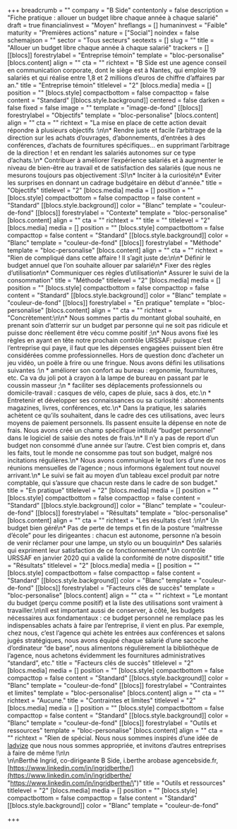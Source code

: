 +++
breadcrumb = ""
company = "B Side"
contentonly = false
description = "Fiche pratique : allouer un budget libre chaque année à chaque salarié"
draft = true
financialinvest = "Moyen"
hreflangs = []
humaninvest = "Faible"
maturity = "Premières actions"
nature = ["Social"]
noindex = false
schemajson = ""
sector = "Tous secteurs"
seotexts = []
slug = ""
title = "Allouer un budget libre chaque année à chaque salarié"
trackers = []
[[blocs]]
forestrylabel = "Entreprise témoin"
template = "bloc-personalise"
[blocs.content]
align = ""
cta = ""
richtext = "B Side est une agence conseil en communication corporate, dont le siège est à Nantes, qui emploie 19 salariés et qui réalise entre 1,8 et 2 millions d’euros de chiffre d’affaires par an."
title = "Entreprise témoin"
titlelevel = "2"
[blocs.media]
media = []
position = ""
[blocs.style]
compactbottom = false
compacttop = false
content = "Standard"
[[blocs.style.background]]
centered = false
darken = false
fixed = false
image = ""
template = "image-de-fond"
[[blocs]]
forestrylabel = "Objectifs"
template = "bloc-personalise"
[blocs.content]
align = ""
cta = ""
richtext = "La mise en place de cette action devait répondre à plusieurs objectifs :\n\n* Rendre juste et facile l’arbitrage de la direction sur les achats d’ouvrages, d’abonnements, d’entrées à des conférences, d’achats de fournitures spécifiques… en supprimant l’arbitrage de la direction ! et en rendant les salariés autonomes sur ce type d’achats.\n* Contribuer à améliorer l’expérience salariés et à augmenter le niveau de bien-être au travail et de satisfaction des salariés (que nous ne mesurons toujours pas objectivement :S)\n* Inciter à la curiosité\n* Eviter les surprises en donnant un cadrage budgétaire en début d'année."
title = "Objectifs"
titlelevel = "2"
[blocs.media]
media = []
position = ""
[blocs.style]
compactbottom = false
compacttop = false
content = "Standard"
[[blocs.style.background]]
color = "Blanc"
template = "couleur-de-fond"
[[blocs]]
forestrylabel = "Contexte"
template = "bloc-personalise"
[blocs.content]
align = ""
cta = ""
richtext = ""
title = ""
titlelevel = "2"
[blocs.media]
media = []
position = ""
[blocs.style]
compactbottom = false
compacttop = false
content = "Standard"
[[blocs.style.background]]
color = "Blanc"
template = "couleur-de-fond"
[[blocs]]
forestrylabel = "Méthode"
template = "bloc-personalise"
[blocs.content]
align = ""
cta = ""
richtext = "Rien de compliqué dans cette affaire ! Il s’agit juste de:\n\n* Définir le budget annuel que l’on souhaite allouer par salarié\n* Fixer des règles d’utilisation\n* Communiquer ces règles d’utilisation\n* Assurer le suivi de la consommation"
title = "Méthode"
titlelevel = "2"
[blocs.media]
media = []
position = ""
[blocs.style]
compactbottom = false
compacttop = false
content = "Standard"
[[blocs.style.background]]
color = "Blanc"
template = "couleur-de-fond"
[[blocs]]
forestrylabel = "En pratique"
template = "bloc-personalise"
[blocs.content]
align = ""
cta = ""
richtext = "Concrètement:\n\n* Nous sommes partis du montant global souhaité, en prenant soin d’atterrir sur un budget par personne qui ne soit pas ridicule et puisse donc réellement être vécu comme positif ;\n* Nous avons fixé les règles en ayant en tête notre prochain contrôle URSSAF: puisque c’est l’entreprise qui paye, il faut que les dépenses engagées puissent bien être considérées comme professionnelles. Hors de question donc d’acheter un jeu vidéo, un poële à frire ou une fringue. Nous avons défini les utilisations suivantes :\n  * améliorer son confort au bureau : ergonomie, fournitures, etc. Ca va du joli pot à crayon à la lampe de bureau en passant par le coussin masseur ;\n  * faciliter ses déplacements professionnels ou domicile-travail : casques de vélo, capes de pluie, sacs à dos, etc.\n  * Entretenir et développer ses connaissances ou sa curiosité : abonnements magazines, livres, conférences, etc.\n* Dans la pratique, les salariés achètent ce qu’ils souhaitent, dans le cadre des ces utilisations, avec leurs moyens de paiement personnels. Ils passent ensuite la dépense en note de frais. Nous avons créé un champ spécifique intitulé “budget personnel” dans le logiciel de saisie des notes de frais.\n* Il n’y a pas de report d’un budget non consommé d’une année sur l’autre. C’est bien compris et, dans les faits, tout le monde ne consomme pas tout son budget, malgré nos incitations régulières.\n* Nous avons communiqué le tout lors d’une de nos réunions mensuelles de l’agence ; nous informons également tout nouvel arrivant.\n* Le suivi se fait au moyen d’un tableau excel produit par notre comptable, qui s’assure que chacun reste dans le cadre de son budget."
title = "En pratique"
titlelevel = "2"
[blocs.media]
media = []
position = ""
[blocs.style]
compactbottom = false
compacttop = false
content = "Standard"
[[blocs.style.background]]
color = "Blanc"
template = "couleur-de-fond"
[[blocs]]
forestrylabel = "Résultats"
template = "bloc-personalise"
[blocs.content]
align = ""
cta = ""
richtext = "Les résultats c’est :\n\n* Un budget bien géré\n* Pas de perte de temps et fin de la posture “maîtresse d’école” pour les dirigeantes : chacun est autonome, personne n’a besoin de venir réclamer pour une lampe, un stylo ou un bouquin\n* Des salariés qui expriment leur satisfaction de ce fonctionnement\n* Un contrôle URSSAF en janvier 2020 qui a validé la conformité de notre dispositif."
title = "Résultats"
titlelevel = "2"
[blocs.media]
media = []
position = ""
[blocs.style]
compactbottom = false
compacttop = false
content = "Standard"
[[blocs.style.background]]
color = "Blanc"
template = "couleur-de-fond"
[[blocs]]
forestrylabel = "Facteurs clés de succès"
template = "bloc-personalise"
[blocs.content]
align = ""
cta = ""
richtext = "Le montant du budget (perçu comme positif) et la liste des utilisations sont vraiment à travailler.\n\nIl est important aussi de conserver, à côté, les budgets nécessaires aux fondamentaux : ce budget personnel ne remplace pas les indispensables achats à faire par l’entreprise, il vient en plus. Par exemple, chez nous, c’est l’agence qui achète les entrées aux conférences et salons jugés stratégiques, nous avons équipé chaque salarié d’une sacoche d’ordinateur “de base”, nous alimentons régulièrement la bibliothèque de l’agence, nous achetons évidemment les fournitures administratives “standard”, etc."
title = "Facteurs clés de succès"
titlelevel = "2"
[blocs.media]
media = []
position = ""
[blocs.style]
compactbottom = false
compacttop = false
content = "Standard"
[[blocs.style.background]]
color = "Blanc"
template = "couleur-de-fond"
[[blocs]]
forestrylabel = "Contraintes et limites"
template = "bloc-personalise"
[blocs.content]
align = ""
cta = ""
richtext = "Aucune."
title = "Contraintes et limites"
titlelevel = "2"
[blocs.media]
media = []
position = ""
[blocs.style]
compactbottom = false
compacttop = false
content = "Standard"
[[blocs.style.background]]
color = "Blanc"
template = "couleur-de-fond"
[[blocs]]
forestrylabel = "Outils et ressources"
template = "bloc-personalise"
[blocs.content]
align = ""
cta = ""
richtext = "Rien de spécial. Nous nous sommes inspirés d’une idée de [Iadvize](https://www.iadvize.com/fr/) que nous nous sommes appropriée, et invitons d’autres entreprises à faire de même !\n\n<br>\n\nBerthé Ingrid, co-dirigeante B Side, i.berthe arobase agencebside.fr, [https://www.linkedin.com/in/ingridberthe/](https://www.linkedin.com/in/ingridberthe/ \"https://www.linkedin.com/in/ingridberthe/\")"
title = "Outils et ressources"
titlelevel = "2"
[blocs.media]
media = []
position = ""
[blocs.style]
compactbottom = false
compacttop = false
content = "Standard"
[[blocs.style.background]]
color = "Blanc"
template = "couleur-de-fond"

+++
